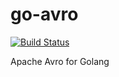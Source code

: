 go-avro
=======

[![Build Status](https://travis-ci.org/stealthly/go-avro.svg?branch=master)](https://travis-ci.org/stealthly/go-avro)

Apache Avro for Golang
